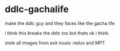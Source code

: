 # ddlc-gachalife
 make the ddlc guy and they faces like the gacha life

 i think this breaks the ddlc tos but thats ok i think
 
 stole all images from exit music redux and MPT 